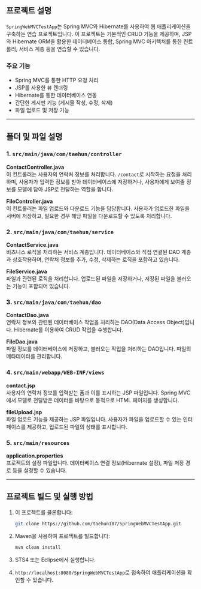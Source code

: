 ## 프로젝트 설명

`SpringWebMVCTestApp`는 Spring MVC와 Hibernate를 사용하여 웹 애플리케이션을 구축하는 연습 프로젝트입니다. 이 프로젝트는 기본적인 CRUD 기능을 제공하며, JSP와 Hibernate ORM을 활용한 데이터베이스 통합, Spring MVC 아키텍처를 통한 컨트롤러, 서비스 계층 등을 연습할 수 있습니다.

### 주요 기능
- Spring MVC를 통한 HTTP 요청 처리
- JSP를 사용한 뷰 렌더링
- Hibernate를 통한 데이터베이스 연동
- 간단한 게시판 기능 (게시물 작성, 수정, 삭제)
- 파일 업로드 및 저장 기능

---

## 폴더 및 파일 설명

### 1. `src/main/java/com/taehun/controller`

**ContactController.java**  
이 컨트롤러는 사용자의 연락처 정보를 처리합니다. `/contact`로 시작하는 요청을 처리하며, 사용자가 입력한 정보를 받아 데이터베이스에 저장하거나, 사용자에게 보여줄 정보를 모델에 담아 JSP로 전달하는 역할을 합니다.

**FileController.java**  
이 컨트롤러는 파일 업로드와 다운로드 기능을 담당합니다. 사용자가 업로드한 파일을 서버에 저장하고, 필요한 경우 해당 파일을 다운로드할 수 있도록 처리합니다.

### 2. `src/main/java/com/taehun/service`

**ContactService.java**  
비즈니스 로직을 처리하는 서비스 계층입니다. 데이터베이스와 직접 연결된 DAO 계층과 상호작용하며, 연락처 정보를 추가, 수정, 삭제하는 로직을 포함하고 있습니다.

**FileService.java**  
파일과 관련된 로직을 처리합니다. 업로드된 파일을 저장하거나, 저장된 파일을 불러오는 기능이 포함되어 있습니다.

### 3. `src/main/java/com/taehun/dao`

**ContactDao.java**  
연락처 정보와 관련된 데이터베이스 작업을 처리하는 DAO(Data Access Object)입니다. Hibernate를 이용하여 CRUD 작업을 수행합니다.

**FileDao.java**  
파일 정보를 데이터베이스에 저장하고, 불러오는 작업을 처리하는 DAO입니다. 파일의 메타데이터를 관리합니다.

### 4. `src/main/webapp/WEB-INF/views`

**contact.jsp**  
사용자의 연락처 정보를 입력받는 폼과 이를 표시하는 JSP 파일입니다. Spring MVC에서 모델로 전달받은 데이터를 바탕으로 동적으로 HTML 페이지를 생성합니다.

**fileUpload.jsp**  
파일 업로드 기능을 제공하는 JSP 파일입니다. 사용자가 파일을 업로드할 수 있는 인터페이스를 제공하고, 업로드된 파일의 상태를 표시합니다.

### 5. `src/main/resources`

**application.properties**  
프로젝트의 설정 파일입니다. 데이터베이스 연결 정보(Hibernate 설정), 파일 저장 경로 등을 설정할 수 있습니다.

---

## 프로젝트 빌드 및 실행 방법

1. 이 프로젝트를 클론합니다:
   ```bash
   git clone https://github.com/taehun187/SpringWebMVCTestApp.git
   ```

2. Maven을 사용하여 프로젝트를 빌드합니다:
   ```bash
   mvn clean install
   ```

3. STS4 또는 Eclipse에서 실행합니다.

4. `http://localhost:8080/SpringWebMVCTestApp`로 접속하여 애플리케이션을 확인할 수 있습니다.


